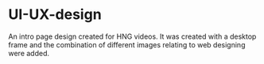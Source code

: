 # UI-UX-design
An intro page design created for HNG videos.
It was created with a desktop frame and the combination of different images relating to web designing were added.
